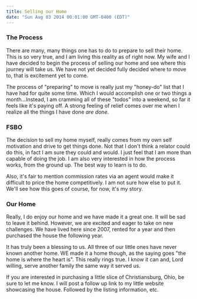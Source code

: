 ```yaml
---
title: Selling our Home
date: "Sun Aug 03 2014 00:01:00 GMT-0400 (EDT)"
---
```

### The Process
There are many, many things one has to do to prepare to sell their home. This is so very true, and I am living this reality as of right now. My wife and I have decided to begin the process of selling our home and see where this journey will take us. We have not yet decided fully decided where to move to, that is excitement yet to come.

The process of "preparing" to move is really just my "honey-do" list that I have had for quite some time. Which I would accomplish one or two things a month...Instead, I am cramming all of these "todos" into a weekend, so far it feels like it's paying off. A strong feeling of relief comes over me when I realize all the things I have done _are done_. 

### FSBO

The decision to sell my home myself, really comes from my own self motivation and drive to get things done. Not that I don't think a relator could do this, in fact I am sure they could and would. I just feel that I am more than capable of doing the job. I am also very interested in how the process works, from the ground up. The best way to learn is to do.

Also, it's fair to mention commission rates via an agent would make it difficult to price the home competitively. I am not sure how else to put it. We'll see how this goes of course, for now, it's my story. 

### Our Home

Really, I do enjoy our home and we have made it a great one. It will be sad to leave it behind. However, we are excited and eager to take on new challenges. We have lived here since 2007, rented for a year and then purchased the house the following year. 

It has truly been a blessing to us. All three of our little ones have never known another home. WE made it a home though, as the saying goes "the home is where the heart is". This really rings true. I know it can and, Lord willing, serve another family the same way it served us.

If you are interested in purchasing a little slice of Christiansburg, Ohio, be sure to let me know. I will post a follow up link to my little website showcasing the house. Followed by the listing information, etc.
